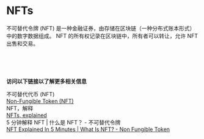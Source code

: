 # NFTs
不可替代令牌 (NFT) 是一种金融证券，由存储在区块链（一种分布式账本形式）中的数字数据组成。 NFT 的所有权记录在区块链中，所有者可以转让，允许 NFT 出售和交易。

<br>
<br>
<br>

**访问以下链接以了解更多相关信息**<br>

不可替代代币 (NFT)<br>
[Non-Fungible Token (NFT)](https://www.investopedia.com/non-fungible-tokens-nft-5115211)<br>
NFT，解释<br>
[NFTs, explained](https://www.theverge.com/22310188/nft-explainer-what-is-blockchain-crypto-art-faq)<br>
5 分钟解释 NFT | 什么是 NFT？ - 不可替代令牌<br>
[NFT Explained In 5 Minutes | What Is NFT? - Non Fungible Token](https://youtu.be/NNQLJcJEzv0)